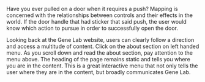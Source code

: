Have you ever pulled on a door when it requires a push? Mapping is concerned with the relationships between controls and
their effects in the world. If the door handle that had sticker that said push, the user would know which action to pursue 
in order to successfully open the door.


Looking back at the Gene Lab website, users can clearly follow a direction and access a multitude of content. Click on the
about section on left handed menu. As you scroll down and read the about section, pay attention to the menu above. 
The heading of the page remains static and tells you where you are in the content. This is a great interactive menu 
that not only tells the user where they are in the content, but broadly communicates Gene Lab.


